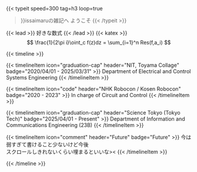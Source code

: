 <!-- {{< button href="/posts" target="_self" >}}
Posts
{{< /button >}} -->
{{< typeit
    speed=300
    tag=h3
    loop=true
>}}issaimaruの雑記へ ようこそ
{{< /typeit >}}

{{< lead >}}
好きな数式
{{< /lead >}}
{{< katex >}}
$$
\frac{1}{2\pi i}\oint_c f(z)dz = \sum_{i=1}^n Res(f,a_i)
$$


{{< timeline >}}

{{< timelineItem icon="graduation-cap" header="NIT, Toyama Collage" badge="2020/04/01 - 2025/03/31" >}}
Department of Electrical and Control Systems Engineering
{{< /timelineItem >}}

{{< timelineItem icon="code" header="NHK Robocon / Kosen Robocon" badge="2020 - 2023" >}}
In charge of Circuit and Control
{{< /timelineItem >}}

{{< timelineItem icon="graduation-cap" header="Science Tokyo (Tokyo Tech)" badge="2025/04/01 - Present" >}}
Department of Information and Communications Engineering (23B)
{{< /timelineItem >}}

{{< timelineItem icon="comment" header="Future" badge="Future" >}}
今は弱すぎて書けること少ないけど今後<br>
スクロールしきれないくらい埋まるといいな><
{{< /timelineItem >}}



{{< /timeline >}}


